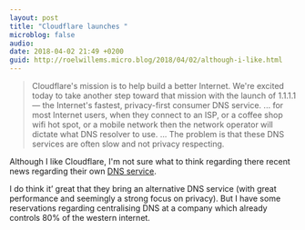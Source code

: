 ```yaml
---
layout: post
title: "Cloudflare launches "
microblog: false
audio: 
date: 2018-04-02 21:49 +0200
guid: http://roelwillems.micro.blog/2018/04/02/although-i-like.html
---
```

>Cloudflare's mission is to help build a better Internet.
> We're excited today to take another step toward that mission with the launch of 1.1.1.1 — the Internet's fastest, privacy-first consumer DNS service.
> ...
> for most Internet users, when they connect to an ISP, or a coffee shop wifi hot spot, or a mobile network then the network operator will dictate what DNS resolver to use.
> ...
> The problem is that these DNS services are often slow and not privacy respecting.

Although I like Cloudflare, I'm not sure what to think regarding there recent news regarding their own [DNS service](https://blog.cloudflare.com/announcing-1111/). 

I do think it’ great that they bring an alternative DNS service (with great performance and seemingly a strong focus on privacy). But I have some reservations regarding centralising DNS at a company which already controls 80% of the western internet.
